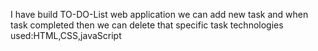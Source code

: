 I have build TO-DO-List web application we can add new task and when task completed then we can delete that specific task
technologies used:HTML,CSS,javaScript
